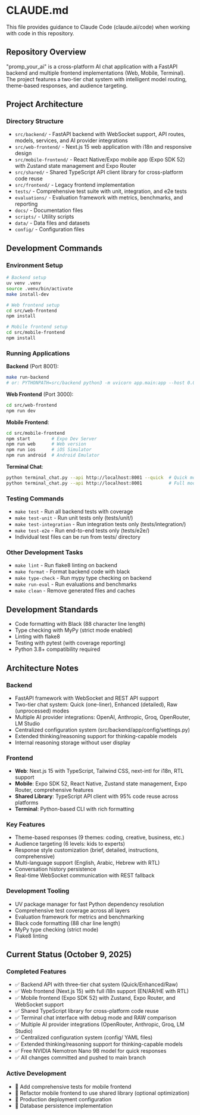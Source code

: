 # CLAUDE.md

This file provides guidance to Claude Code (claude.ai/code) when working with code in this repository.

## Repository Overview

"promp_your_ai" is a cross-platform AI chat application with a FastAPI backend and multiple frontend implementations (Web, Mobile, Terminal). The project features a two-tier chat system with intelligent model routing, theme-based responses, and audience targeting.

## Project Architecture

### Directory Structure
- `src/backend/` - FastAPI backend with WebSocket support, API routes, models, services, and AI provider integrations
- `src/web-frontend/` - Next.js 15 web application with i18n and responsive design
- `src/mobile-frontend/` - React Native/Expo mobile app (Expo SDK 52) with Zustand state management and Expo Router
- `src/shared/` - Shared TypeScript API client library for cross-platform code reuse
- `src/frontend/` - Legacy frontend implementation
- `tests/` - Comprehensive test suite with unit, integration, and e2e tests
- `evaluations/` - Evaluation framework with metrics, benchmarks, and reporting
- `docs/` - Documentation files
- `scripts/` - Utility scripts
- `data/` - Data files and datasets
- `config/` - Configuration files

## Development Commands

### Environment Setup
```bash
# Backend setup
uv venv .venv
source .venv/bin/activate
make install-dev

# Web frontend setup
cd src/web-frontend
npm install

# Mobile frontend setup
cd src/mobile-frontend
npm install
```

### Running Applications

**Backend** (Port 8001):
```bash
make run-backend
# or: PYTHONPATH=src/backend python3 -m uvicorn app.main:app --host 0.0.0.0 --port 8001 --reload
```

**Web Frontend** (Port 3000):
```bash
cd src/web-frontend
npm run dev
```

**Mobile Frontend**:
```bash
cd src/mobile-frontend
npm start        # Expo Dev Server
npm run web      # Web version
npm run ios      # iOS Simulator
npm run android  # Android Emulator
```

**Terminal Chat**:
```bash
python terminal_chat.py --api http://localhost:8001 --quick  # Quick mode
python terminal_chat.py --api http://localhost:8001          # Full mode
```

### Testing Commands
- `make test` - Run all backend tests with coverage
- `make test-unit` - Run unit tests only (tests/unit/)
- `make test-integration` - Run integration tests only (tests/integration/)
- `make test-e2e` - Run end-to-end tests only (tests/e2e/)
- Individual test files can be run from tests/ directory

### Other Development Tasks
- `make lint` - Run flake8 linting on backend
- `make format` - Format backend code with black
- `make type-check` - Run mypy type checking on backend
- `make run-eval` - Run evaluations and benchmarks
- `make clean` - Remove generated files and caches

## Development Standards

- Code formatting with Black (88 character line length)
- Type checking with MyPy (strict mode enabled)
- Linting with flake8
- Testing with pytest (with coverage reporting)
- Python 3.8+ compatibility required

## Architecture Notes

### Backend
- FastAPI framework with WebSocket and REST API support
- Two-tier chat system: Quick (one-liner), Enhanced (detailed), Raw (unprocessed) modes
- Multiple AI provider integrations: OpenAI, Anthropic, Groq, OpenRouter, LM Studio
- Centralized configuration system (src/backend/app/config/settings.py)
- Extended thinking/reasoning support for thinking-capable models
- Internal reasoning storage without user display

### Frontend
- **Web**: Next.js 15 with TypeScript, Tailwind CSS, next-intl for i18n, RTL support
- **Mobile**: Expo SDK 52, React Native, Zustand state management, Expo Router, comprehensive features
- **Shared Library**: TypeScript API client with 95% code reuse across platforms
- **Terminal**: Python-based CLI with rich formatting

### Key Features
- Theme-based responses (9 themes: coding, creative, business, etc.)
- Audience targeting (6 levels: kids to experts)
- Response style customization (brief, detailed, instructions, comprehensive)
- Multi-language support (English, Arabic, Hebrew with RTL)
- Conversation history persistence
- Real-time WebSocket communication with REST fallback

### Development Tooling
- UV package manager for fast Python dependency resolution
- Comprehensive test coverage across all layers
- Evaluation framework for metrics and benchmarking
- Black code formatting (88 char line length)
- MyPy type checking (strict mode)
- Flake8 linting

## Current Status (October 9, 2025)

### Completed Features
- ✅ Backend API with three-tier chat system (Quick/Enhanced/Raw)
- ✅ Web frontend (Next.js 15) with full i18n support (EN/AR/HE with RTL)
- ✅ Mobile frontend (Expo SDK 52) with Zustand, Expo Router, and WebSocket support
- ✅ Shared TypeScript library for cross-platform code reuse
- ✅ Terminal chat interface with debug mode and RAW comparison
- ✅ Multiple AI provider integrations (OpenRouter, Anthropic, Groq, LM Studio)
- ✅ Centralized configuration system (config/ YAML files)
- ✅ Extended thinking/reasoning support for thinking-capable models
- ✅ Free NVIDIA Nemotron Nano 9B model for quick responses
- ✅ All changes committed and pushed to main branch

### Active Development
- 🔄 Add comprehensive tests for mobile frontend
- 🔄 Refactor mobile frontend to use shared library (optional optimization)
- 🔄 Production deployment configuration
- 🔄 Database persistence implementation